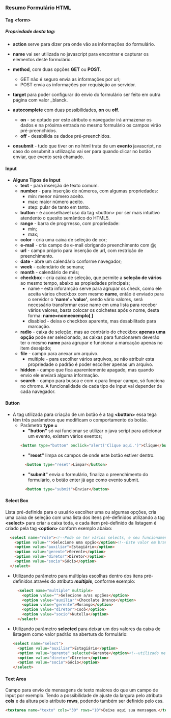 ### Resumo Formulário HTML

#### Tag **&lt;form>**
##### Propriedade desta tag:
* **action** serve para dizer pra onde vão as informações do formulário.

* **name** vai ser utilizada no javascript para encontrar e capturar os elementos deste formulário.

* **method**, com duas opções **GET** ou **POST**.
  * GET não é seguro envia as informações por url;
  * POST envia as informações por requisição ao servidor.
* **target** para poder configurar do envio do formulário ser feito em outra página com valor _blanck.
* **autocomplete** com duas possibilidades, **on** ou **off**.
  * **on** - se optado por este atributo o navegador irá armazenar os dados e na próxima entrada no mesmo formulário os campos virão pré-preenchidos.
  * **off** - desabilida os dados pré-preenchidos.
* **onsubmit** - tudo que tiver on no html trata de um **evento** javascript, no caso do onsubmit a utilização vai ser para quando clicar no botão enviar, que evento será chamado.

#### Input
* **Alguns Tipos de Input**
  * **text** - para inserção de texto comum.
  * **number** - para inserção de números, com algumas propriedades:
    * min: menor número aceito.
    * max: maior número aceito.
    * step: pular de tanto em tanto.
  * **button** - é aconselhavel uso da tag &lt;button&gt; por ser mais intuitivo atendento o quesito semântico do HTML5.
  * **range** - barra de progrresso, com propriedade:
    * min;
    * max;
  * **color** - cria uma caixa de seleção de cor;
  * **e-mail** - cria campo de e-mail obrigando preenchimento com @;
  * **url** - campo próprio para inserção de url, com restrição de preenchimento.
  * **date** - abre um calendário conforme navegador;
  * **week** - calendário de semana;
  * **month** - calendário de mês;
  * **checkbox** - cria caixa de seleção, que permite a **seleção de vários** ao mesmo tempo, abaixo as propiedades principais;
    * name - esta inforamção serve para agrupar os check, como ele aceita vários checkbox com mesmo **name**, então é enviado para o servidor o **'name'**=**'value'**, sendo vário valores, será necessário transformar esse name em uma lista para receber vários valores, basta colocar os colchetes após o nome, desta forma: **name=nomeexemplo[ ]**
    * disabled - deixa o checkbox aparente, mas desabilitado para marcação.
  * **radio** - caixa de seleção, mas ao contrário do checkbox **apenas uma opção** pode ser selecionado, as caixas para funcionarem deverão ter o mesmo **name** para agrupar e funcionar a marcação apenas no item desejado;
  * **file** - campo para anexar um arquivo.
    * multiple - para escolher vários arquivos, se não atribuir esta propriedade o padrão é poder escolher apenas um arquivo.
  * **hidden** - campo que fica aparentemente apagado, mas quando envio ele enviará alguma informação.
  * **search** - campo para busca e com x para limpar campo, só funciona no chrome.
A funcionalidade de cada tipo de input vai depender de cada navegador.

#### Button
* A tag utilizada para criação de um botão é a tag **&lt;button&gt;** essa tega têm três parâmetros que modificam o comportamento do botão.
  * Parâmetro **type =**
    * **"button"** só vai funcionar se utilizar o java script para adicionar um evento, existem vários eventos;
    ~~~html
    <button type="button" onclick="alert('Clique aqui.')">Clique</button>
    ~~~
    * **"reset"** limpa os campos de onde este botão estiver dentro.
    ~~~html
      <button type="reset">Limpar</button>
      ~~~
    * **"submit"** envia o formulário, finaliza o preenchimento do formulário, o botão enter já age como evento submit.
    ~~~html
      <button type="submit">Enviar</button>
    ~~~

#### Select Box
Lista pré-definida para o usuário escolher uma ou algumas opções, cria uma caixa de seleção com uma lista dos itens pré-definidos utilizando a tag **&lt;select&gt;** para criar a caixa toda, e cada item pré-definido da listagem é criado pela tag **&lt;option&gt;** conform exemplo abaixo:
~~~html
  <select name="role"><!--Pode se ter vários selects, e seu funcionamento se difere pelo nome-->
    <option value="">Selecione uma opção</option><!--Este valor em branco e este texto vão ficar aparente quando formulário é aberto-->
    <option value="auxiliar">Estagiário</option>
    <option value="gerente">Gerente</option>
    <option value="diretor">Diretor</option>
    <option value="socio">Sócio</option>
  </select>
~~~
* Utilizando parâmetro para múltiplas escolhas dentro dos itens pré-definidos através do atributo **_multiple_**, conforme exemplo:
  ~~~html
    <select name="multiple" multiple>
      <option value="">Selecione a/as opções</option>
      <option value="auxiliar">Chocolate Branco</option>
      <option value="gerente">Morango</option>
      <option value="diretor">Cocô</option>
      <option value="socio">Nutella</option>
    </select>
  ~~~
* Utilizando parâmetro **selected** para deixar um dos valores da caixa de listagem como valor padrão na abertura do formulário:
  ~~~html
  <select name="select">
    <option value="auxiliar">Estagiário</option>
    <option value="gerente" selected>Gerente</option><!--utilizado nesta linha-->
    <option value="diretor">Diretor</option>
    <option value="socio">Sócio</option>
  </select>
  ~~~
#### Text Area
Campo para envio de mensagens de texto maiores do que um campo de input por exemplo. Tendo a possibilidade de ajuste da largura pelo atributo **cols** e da altura pelo atributo **rows**, podendo também ser definido pelo css.
~~~html
<textarea name="texto" cols="30" rows="10">Deixe aqui sua mensagem.</textarea>
~~~
